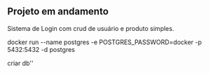 ## Projeto em andamento

Sistema de Login com crud de usuário e produto simples.

docker run --name postgres -e POSTGRES_PASSWORD=docker -p 5432:5432 -d postgres

criar db''
